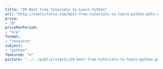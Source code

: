 ```yaml
---
title: "20 Best Free Tutorials to Learn Python"
url: "http://noeticforce.com/best-free-tutorials-to-learn-python-pdfs-ebooks-online-interactive"
price: 
- "0"
pricePerPeriod: 
- "n/a"
format: 
- "resource"
subject: 
- "python"
featured: "n"
picture: "../../public/static/20-best-free-tutorials-to-learn-python.png"
---
```

